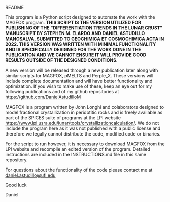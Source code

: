 README

This program is a Python script designed to automate the work with the MAGFOX program. **THIS SCRIPT IS THE VERSION UTILIZED FOR PUBLISHING OF THE "DIFFERENTIATION TRENDS IN THE LUNAR CRUST" MANUSCRIPT BY STEPHEN M. ELARDO AND DANIEL ASTUDILLO MANOSALVA, SUBMITTED TO GEOCHIMICA ET COSMOCHIMICA ACTA IN 2022. THIS VERSION WAS WRITTEN WITH MINIMAL FUNCTIONALITY AND IS SPECIFICALLY DESIGNED FOR THE WORK DONE IN THE PUBLICATION AND WE CANNOT ENSURE IT WILL PROVIDE GOOD RESULTS OUTSIDE OF THE DESIGNED CONDITIONS**.

A new version will be released through a new publication later along with similar scripts for MAGPOX, pMELTS and Perple_X. These versions will include complete documentation and will have better functionality and optimization. If you wish to make use of these, keep an eye out for my following publications and of my github repositories at https://github.com/DanielAstudilloM

MAGFOX is a program written by John Longhi and colaborators designed to model fractional crystallization in peridotitic rocks and is freely available as part of the SPICES suite of programs at the LPI website https://www.lpi.usra.edu/lunar/tools/crystallizationcalculation/. We do not include the program here as it was not published with a public license and therefore we legally cannot distribute the code, modified code or binaries. 

For the script to run however, it is necessary to download MAGFOX from the LPI website and recompile an edited version of the program. Detailed instructions are included in the INSTRUCTIONS.md file in this same repository.

For questions about the functionality of the code please contact me at daniel.astudillo@ufl.edu

Good luck

Daniel